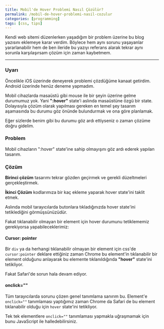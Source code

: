 ```yaml
---
title: Mobil'de Hover Problemi Nasıl Çözülür?
permalink: /mobil-de-hover-problemi-nasil-cozulur
categories: [programming]
tags: [css, tips]
---
```


Kendi web sitemi düzenlerken yaşadığım bir problem üzerine bu blog yazısını eklemeye karar verdim.
Böylece hem aynı sorunu yaşayanlar yararlanabilir hem de ben ileride bu yazıyı referans alarak
tekrar aynı sorunla karşılaşırsam çözüm için zaman kaybetmem.

---

<div class="alert-box">
   <h3 class="title">Uyarı</h3>

   Öncelikle iOS üzerinde deneyerek problemi çözdüğüme kanaat getirdim. Android üzerinde henüz deneme yapmadım.
</div>

Mobil cihazlarda masaüstü gibi mouse ile bir şeyin üzerine gelme durumumuz yok. Yani **":hover"** state'i
aslında masaüstüne özgü bir state. Dolayısıyla çözüm olarak yapılması gereken en temel şey tasarım aşamasında bu durumu göz önünde bulundurmak ve ona göre planlamak.

Eğer sizlerde benim gibi bu durumu göz ardı ettiyseniz o zaman çözüme doğru gidelim.

### Problem

Mobil cihazların ":hover" state'ine sahip olmayışını göz ardı ederek yapılan tasarım.

### Çözüm

**Birinci çözüm** tasarımı tekrar gözden geçirmek ve gerekli düzeltmeleri gerçekleştirmek.

**İkinci Çözüm** kodlarımıza bir kaç ekleme yaparak hover state'ini taklit etmek.

Aslında mobil tarayıcılarda butonlara tıkladığınızda hover state'ini tetiklediğini görmüşsünüzüdür.

Fakat tıklanabilir olmayan bir element için hover durumunu tetiklememiz gerekiyorsa yapabileceklerimiz:

#### Cursor: pointer

Bir `div` ya da herhangi tıklanabilir olmayan bir element için css'de `cursor:pointer` deklare ettiğiniz zaman
Chrome bu element'in tıklanabilir bir element olduğunu anlayarak bu elemente tıklanıldığında **"hover"** state'ini tetikliyor.

Fakat Safari'de sorun hala devam ediyor.

#### onclick=""

Tüm tarayıcılarda sorunu çözen genel tanımlama sanırım bu. Element'e `onclick=""` tanımlaması yaptığımız zaman Chrome da Safari de bu element tıklanabilir olduğu için `hover` state'ini tetikliyor.

Tek tek elementlere `onclick=""` tanımlaması yapmakla uğraşmamak için bunu JavaScript ile halledebilirsiniz.

